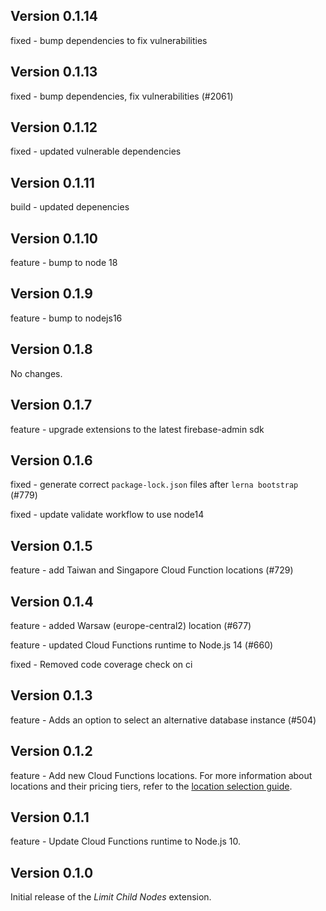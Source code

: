 ## Version 0.1.14

fixed - bump dependencies to fix vulnerabilities

## Version 0.1.13

fixed - bump dependencies, fix vulnerabilities (#2061)

## Version 0.1.12

fixed - updated vulnerable dependencies

## Version 0.1.11

build - updated depenencies

## Version 0.1.10

feature - bump to node 18

## Version 0.1.9

feature - bump to nodejs16

## Version 0.1.8

No changes.

## Version 0.1.7

feature - upgrade extensions to the latest firebase-admin sdk

## Version 0.1.6

fixed - generate correct `package-lock.json` files after `lerna bootstrap` (#779)

fixed - update validate workflow to use node14

## Version 0.1.5

feature - add Taiwan and Singapore Cloud Function locations (#729)

## Version 0.1.4

feature - added Warsaw (europe-central2) location (#677)

feature - updated Cloud Functions runtime to Node.js 14 (#660)

fixed - Removed code coverage check on ci

## Version 0.1.3

feature - Adds an option to select an alternative database instance (#504)

## Version 0.1.2

feature - Add new Cloud Functions locations. For more information about locations and their pricing tiers, refer to the [location selection guide](https://firebase.google.com/docs/functions/locations).

## Version 0.1.1

feature - Update Cloud Functions runtime to Node.js 10.

## Version 0.1.0

Initial release of the _Limit Child Nodes_ extension.
